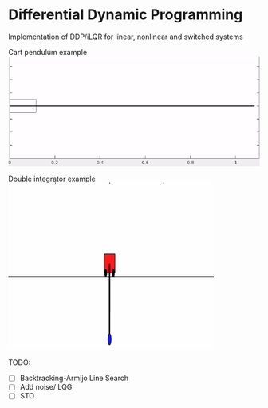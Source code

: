 # Differential Dynamic Programming
Implementation of DDP/iLQR for linear, nonlinear and switched systems



Cart pendulum example
![](https://github.com/scharalambous3/ddp_switched_systems/blob/main/doubleint.gif)


Double integrator example
![](https://github.com/scharalambous3/ddp_switched_systems/blob/main/cartpend.gif)


TODO:
- [ ] Backtracking-Armijo Line Search
- [ ] Add noise/ LQG
- [ ] STO
